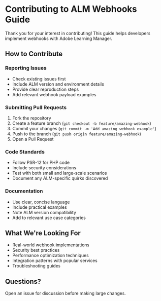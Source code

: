 # Contributing to ALM Webhooks Guide

Thank you for your interest in contributing! This guide helps developers implement webhooks with Adobe Learning Manager.

## How to Contribute

### Reporting Issues
- Check existing issues first
- Include ALM version and environment details
- Provide clear reproduction steps
- Add relevant webhook payload examples

### Submitting Pull Requests
1. Fork the repository
2. Create a feature branch (`git checkout -b feature/amazing-webhook`)
3. Commit your changes (`git commit -m 'Add amazing webhook example'`)
4. Push to the branch (`git push origin feature/amazing-webhook`)
5. Open a Pull Request

### Code Standards
- Follow PSR-12 for PHP code
- Include security considerations
- Test with both small and large-scale scenarios
- Document any ALM-specific quirks discovered

### Documentation
- Use clear, concise language
- Include practical examples
- Note ALM version compatibility
- Add to relevant use case categories

## What We're Looking For
- Real-world webhook implementations
- Security best practices
- Performance optimization techniques
- Integration patterns with popular services
- Troubleshooting guides

## Questions?
Open an issue for discussion before making large changes.